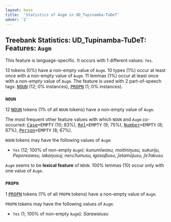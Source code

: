 ```yaml
---
layout: base
title:  'Statistics of Augm in UD_Tupinamba-TuDeT'
udver: '2'
---
```


## Treebank Statistics: UD_Tupinamba-TuDeT: Features: `Augm`

This feature is language-specific.
It occurs with 1 different values: `Yes`.

13 tokens (0%) have a non-empty value of `Augm`.
10 types (1%) occur at least once with a non-empty value of `Augm`.
11 lemmas (1%) occur at least once with a non-empty value of `Augm`.
The feature is used with 2 part-of-speech tags: <tt><a href="tpn_tudet-pos-NOUN.html">NOUN</a></tt> (12; 0% instances), <tt><a href="tpn_tudet-pos-PROPN.html">PROPN</a></tt> (1; 0% instances).

### `NOUN`

12 <tt><a href="tpn_tudet-pos-NOUN.html">NOUN</a></tt> tokens (1% of all `NOUN` tokens) have a non-empty value of `Augm`.

The most frequent other feature values with which `NOUN` and `Augm` co-occurred: <tt><a href="tpn_tudet-feat-Case.html">Case</a></tt><tt>=EMPTY</tt> (10; 83%), <tt><a href="tpn_tudet-feat-Rel.html">Rel</a></tt><tt>=EMPTY</tt> (9; 75%), <tt><a href="tpn_tudet-feat-Number.html">Number</a></tt><tt>=EMPTY</tt> (8; 67%), <tt><a href="tpn_tudet-feat-Person.html">Person</a></tt><tt>=EMPTY</tt> (8; 67%).

`NOUN` tokens may have the following values of `Augm`:

* `Yes` (12; 100% of non-empty `Augm`): <em>kunumĩwasu, moitiniŋusu, sukuriju, Peporeawsu, iakaŋusuj, neruʔumusu, ɨgasaβusu, ʃetamũjusu, ʃeʔakusu</em>

`Augm` seems to be **lexical feature** of `NOUN`. 100% lemmas (10) occur only with one value of `Augm`.

### `PROPN`

1 <tt><a href="tpn_tudet-pos-PROPN.html">PROPN</a></tt> tokens (1% of all `PROPN` tokens) have a non-empty value of `Augm`.

`PROPN` tokens may have the following values of `Augm`:

* `Yes` (1; 100% of non-empty `Augm`): <em>Sarawaiusu</em>

